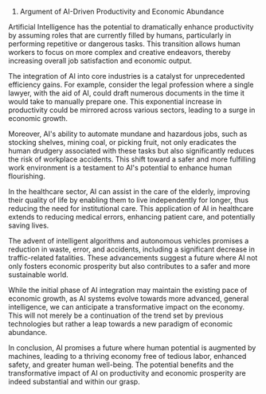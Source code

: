 1. Argument of AI-Driven Productivity and Economic Abundance

Artificial Intelligence has the potential to dramatically enhance productivity by assuming roles that are currently filled by humans, particularly in performing repetitive or dangerous tasks. This transition allows human workers to focus on more complex and creative endeavors, thereby increasing overall job satisfaction and economic output.

The integration of AI into core industries is a catalyst for unprecedented efficiency gains. For example, consider the legal profession where a single lawyer, with the aid of AI, could draft numerous documents in the time it would take to manually prepare one. This exponential increase in productivity could be mirrored across various sectors, leading to a surge in economic growth.

Moreover, AI's ability to automate mundane and hazardous jobs, such as stocking shelves, mining coal, or picking fruit, not only eradicates the human drudgery associated with these tasks but also significantly reduces the risk of workplace accidents. This shift toward a safer and more fulfilling work environment is a testament to AI's potential to enhance human flourishing.

In the healthcare sector, AI can assist in the care of the elderly, improving their quality of life by enabling them to live independently for longer, thus reducing the need for institutional care. This application of AI in healthcare extends to reducing medical errors, enhancing patient care, and potentially saving lives.

The advent of intelligent algorithms and autonomous vehicles promises a reduction in waste, error, and accidents, including a significant decrease in traffic-related fatalities. These advancements suggest a future where AI not only fosters economic prosperity but also contributes to a safer and more sustainable world.

While the initial phase of AI integration may maintain the existing pace of economic growth, as AI systems evolve towards more advanced, general intelligence, we can anticipate a transformative impact on the economy. This will not merely be a continuation of the trend set by previous technologies but rather a leap towards a new paradigm of economic abundance.

In conclusion, AI promises a future where human potential is augmented by machines, leading to a thriving economy free of tedious labor, enhanced safety, and greater human well-being. The potential benefits and the transformative impact of AI on productivity and economic prosperity are indeed substantial and within our grasp.